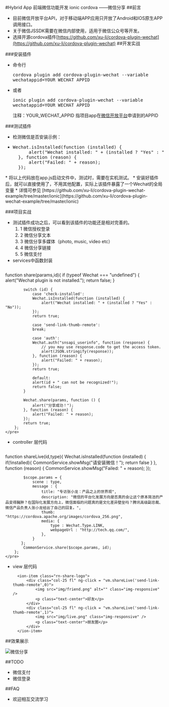 #Hybrid App 前端微信功能开发 ionic cordova ——微信分享
##前言
* 目前微信开放平台API，对于移动端APP应用只开放了Android和IOS原生APP调用接口。
* 关于微信JSSDK需要在微信内部使用，适用于微信公众号等开发。
* 选择开源cordova插件[https://github.com/xu-li/cordova-plugin-wechat](https://github.com/xu-li/cordova-plugin-wechat)
##开发实战

###安装插件
* 命令行<pre>cordova plugin add cordova-plugin-wechat --variable wechatappid=YOUR_WECHAT_APPID</pre>
* 或者<pre>ionic plugin add cordova-plugin-wechat --variable wechatappid=YOUR_WECHAT_APPID</pre>
注释：YOUR_WECHAT_APPID 指项目app在[微信开放平台](https://open.weixin.qq.com/cgi-bin/frame?t=home/app_tmpl&lang=zh_CN)申请到的APPID

###测试插件
* 检测微信是否安装示例：
* <pre>Wechat.isInstalled(function (installed) {
	    alert("Wechat installed: " + (installed ? "Yes" : "No"));
	}, function (reason) {
	    alert("Failed: " + reason);
	});
 </pre>
* 将以上代码放在app.js启动文件中，测试时，需要在实机测试。
* 安装好插件后，就可以直接使用了，不用其他配置，实际上该插件暴露了一个Wechat的全局变量
* 详情可参见 [https://github.com/xu-li/cordova-plugin-wechat-example/tree/master/ionic](https://github.com/xu-li/cordova-plugin-wechat-example/tree/master/ionic)


###项目实战
* 测试插件成功之后，可以看到该插件的功能还是相对完善的。
	1. 1 微信授权登录
	2. 2 微信分享文本
	3. 3 微信分享多媒体（photo, music, video etc）
	4. 4 微信分享链接
	5. 5 微信支付
* services中函数封装
	<pre>
function share(params,id){
	    	if (typeof Wechat === "undefined") {
	            alert("Wechat plugin is not installed.");
	            return false;
	        }

            switch (id) {
                case 'check-installed':
                Wechat.isInstalled(function (installed) {
                    alert("Wechat installed: " + (installed ? "Yes" : "No"));
                });
                return true;

                case 'send-link-thumb-remote':
                break;

                case 'auth':
                Wechat.auth("snsapi_userinfo", function (response) {
                    // you may use response.code to get the access token.
                    alert(JSON.stringify(response));
                }, function (reason) {
                    alert("Failed: " + reason);
                });
                return true;

                default:
                alert(id + " can not be recognized!");
                return false;
            }

	        Wechat.share(params, function () {
	            alert("分享成功！");
	        }, function (reason) {
	            alert("Failed: " + reason);
	        });
	        return true;
	    };
	</pre>
* controller 层代码
	<pre>
function shareLive(id,type){
        	Wechat.isInstalled(function (installed) {
			    if(!installed){
			    	CommonService.showMsg("请安装微信！");
			    	return false
			    }
			}, function (reason) {
			    CommonService.showMsg("Failed: " + reason);
			});
			
			$scope.params = {
				scene : type,
                message : {
                	title: "专访张小龙：产品之上的世界观",
                	description: "微信的平台化发展方向是否真的会让这个原本简洁的产品变得臃肿？在国际化发展方向上，微信面临的问题真的是文化差异壁垒吗？腾讯高级副总裁、微信产品负责人张小龙给出了自己的回复。",
                	thumb: "https://cordova.apache.org/images/cordova_256.png",
                	media: {
	                	type : Wechat.Type.LINK,
	                	webpageUrl : "http://tech.qq.com/",
	                },
                }
           };
		    CommonService.share($scope.params, id);
		};
	</pre>

* view 层代码

		<ion-item class="rn-share-logo">
			<div class="col-25 fl" ng-click = "vm.shareLive('send-link-thumb-remote',0)">
				<img src="img/friend.png" alt="" class="img-responsive" />
				<p class="text-center">好友</p>
			</div>
			<div class="col-25 fl" ng-click = "vm.shareLive('send-link-thumb-remote',1)">
				<img src="img/live.png" class="img-responsive" />
				<p class="text-center">朋友圈</p>
			</div>
		</ion-item>

##效果展示

![微信分享](http://i1.piimg.com/567571/6f9418adc7b0986a.png)

##TODO
* 微信支付
* 微信登录

##FAQ
* 欢迎相互交流学习

